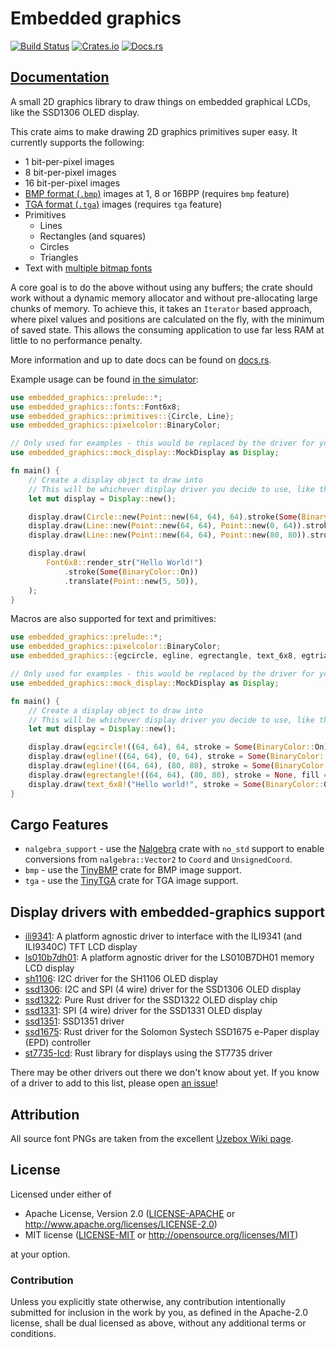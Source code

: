 # Embedded graphics

[![Build Status](https://circleci.com/gh/jamwaffles/embedded-graphics/tree/master.svg?style=shield)](https://circleci.com/gh/jamwaffles/embedded-graphics/tree/master)
[![Crates.io](https://img.shields.io/crates/v/embedded-graphics.svg)](https://crates.io/crates/embedded-graphics)
[![Docs.rs](https://docs.rs/embedded-graphics/badge.svg)](https://docs.rs/embedded-graphics)

## [Documentation](https://docs.rs/embedded-graphics)

A small 2D graphics library to draw things on embedded graphical LCDs, like the SSD1306 OLED display.

This crate aims to make drawing 2D graphics primitives super easy. It currently supports the
following:

* 1 bit-per-pixel images
* 8 bit-per-pixel images
* 16 bit-per-pixel images
* [BMP format (`.bmp`)](https://en.wikipedia.org/wiki/BMP_file_format) images at 1, 8 or 16BPP (requires `bmp` feature)
* [TGA format (`.tga`)](https://en.wikipedia.org/wiki/Truevision_TGA) images (requires `tga` feature)
* Primitives
    * Lines
    * Rectangles (and squares)
    * Circles
    * Triangles
* Text with [multiple bitmap fonts](src/fonts)

A core goal is to do the above without using any buffers; the crate should work without a
dynamic memory allocator and without pre-allocating large chunks of memory. To achieve this, it
takes an `Iterator` based approach, where pixel values and positions are calculated on the fly,
with the minimum of saved state. This allows the consuming application to use far less RAM at
little to no performance penalty.

More information and up to date docs can be found on [docs.rs](https://docs.rs/embedded-graphics).

Example usage can be found [in the simulator](./simulator/examples):

```rust
use embedded_graphics::prelude::*;
use embedded_graphics::fonts::Font6x8;
use embedded_graphics::primitives::{Circle, Line};
use embedded_graphics::pixelcolor::BinaryColor;

// Only used for examples - this would be replaced by the driver for your chosen display
use embedded_graphics::mock_display::MockDisplay as Display;

fn main() {
    // Create a display object to draw into
    // This will be whichever display driver you decide to use, like the SSD1306, SSD1351, etc
    let mut display = Display::new();

    display.draw(Circle::new(Point::new(64, 64), 64).stroke(Some(BinaryColor::On)));
    display.draw(Line::new(Point::new(64, 64), Point::new(0, 64)).stroke(Some(BinaryColor::On)));
    display.draw(Line::new(Point::new(64, 64), Point::new(80, 80)).stroke(Some(BinaryColor::On)));

    display.draw(
        Font6x8::render_str("Hello World!")
            .stroke(Some(BinaryColor::On))
            .translate(Point::new(5, 50)),
    );
}
```

Macros are also supported for text and primitives:

```rust
use embedded_graphics::prelude::*;
use embedded_graphics::pixelcolor::BinaryColor;
use embedded_graphics::{egcircle, egline, egrectangle, text_6x8, egtriangle};

// Only used for examples - this would be replaced by the driver for your chosen display
use embedded_graphics::mock_display::MockDisplay as Display;

fn main() {
    // Create a display object to draw into
    // This will be whichever display driver you decide to use, like the SSD1306, SSD1351, etc
    let mut display = Display::new();

    display.draw(egcircle!((64, 64), 64, stroke = Some(BinaryColor::On)));
    display.draw(egline!((64, 64), (0, 64), stroke = Some(BinaryColor::On)));
    display.draw(egline!((64, 64), (80, 80), stroke = Some(BinaryColor::On)));
    display.draw(egrectangle!((64, 64), (80, 80), stroke = None, fill = Some(BinaryColor::Off)));
    display.draw(text_6x8!("Hello world!", stroke = Some(BinaryColor::On)).translate(Point::new(5, 50)));
}
```

## Cargo Features

* `nalgebra_support` - use the [Nalgebra](https://crates.io/crates/nalgebra) crate with `no_std`
support to enable conversions from `nalgebra::Vector2` to `Coord` and `UnsignedCoord`.
* `bmp` - use the [TinyBMP](https://crates.io/crates/tinybmp) crate for BMP image support.
* `tga` - use the [TinyTGA](https://crates.io/crates/tinytga) crate for TGA image support.

## Display drivers with embedded-graphics support

* [ili9341](https://crates.io/crates/ili9341): A platform agnostic driver to interface with the ILI9341 (and ILI9340C) TFT LCD display
* [ls010b7dh01](https://crates.io/crates/ls010b7dh01): A platform agnostic driver for the LS010B7DH01 memory LCD display
* [sh1106](https://crates.io/crates/sh1106): I2C driver for the SH1106 OLED display
* [ssd1306](https://crates.io/crates/ssd1306): I2C and SPI (4 wire) driver for the SSD1306 OLED display
* [ssd1322](https://crates.io/crates/ssd1322): Pure Rust driver for the SSD1322 OLED display chip
* [ssd1331](https://crates.io/crates/ssd1331): SPI (4 wire) driver for the SSD1331 OLED display
* [ssd1351](https://crates.io/crates/ssd1351): SSD1351 driver
* [ssd1675](https://crates.io/crates/ssd1675): Rust driver for the Solomon Systech SSD1675 e-Paper display (EPD) controller
* [st7735-lcd](https://crates.io/crates/st7735-lcd): Rust library for displays using the ST7735 driver

There may be other drivers out there we don't know about yet. If you know of a driver to add to this list, please open [an issue](https://github.com/jamwaffles/embedded-graphics/issues/new)!

## Attribution

All source font PNGs are taken from the excellent [Uzebox Wiki page](http://uzebox.org/wiki/Font_Bitmaps).

## License

Licensed under either of

- Apache License, Version 2.0 ([LICENSE-APACHE](LICENSE-APACHE) or
  http://www.apache.org/licenses/LICENSE-2.0)
- MIT license ([LICENSE-MIT](LICENSE-MIT) or http://opensource.org/licenses/MIT)

at your option.

### Contribution

Unless you explicitly state otherwise, any contribution intentionally submitted for inclusion in the
work by you, as defined in the Apache-2.0 license, shall be dual licensed as above, without any
additional terms or conditions.
